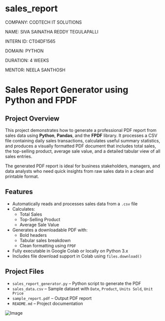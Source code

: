 # sales_report
COMPANY: CODTECH IT SOLUTIONS

NAME: SIVA SAINATHA REDDY TEGULAPALLI

INTERN ID: CT04DF1565

DOMAIN: PYTHON

DURATION: 4 WEEKS

MENTOR: NEELA SANTHOSH

# Sales Report Generator using Python and FPDF

## Project Overview

This project demonstrates how to generate a professional PDF report from sales data using **Python**, **Pandas**, and the **FPDF** library. It processes a CSV file containing daily sales transactions, calculates useful summary statistics, and produces a visually formatted PDF document that includes total sales, the top-selling product, average sale value, and a detailed tabular view of all sales entries.

The generated PDF report is ideal for business stakeholders, managers, and data analysts who need quick insights from raw sales data in a clean and printable format.



## Features

- Automatically reads and processes sales data from a `.csv` file
- Calculates:
  -  Total Sales
  -  Top-Selling Product
  -  Average Sale Value
- Generates a downloadable PDF with:
  - Bold headers
  - Tabular sales breakdown
  - Clean formatting using `FPDF`
- Fully executable in Google Colab or locally on Python 3.x
- Includes file download support in Colab using `files.download()`


## Project Files

- `sales_report_generator.py` – Python script to generate the PDF
- `sales_data.csv` – Sample dataset with `Date`, `Product`, `Units Sold`, `Unit Price`
- `sample_report.pdf` – Output PDF report
- `README.md` – Project documentation






![Image](https://github.com/user-attachments/assets/345afecd-2f74-4ddf-add1-96387bc00bf3)
